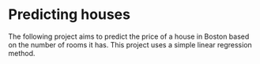  # Predicting houses 
 
The following project aims to predict the price of a house in Boston based on the number of rooms it has. This project uses a simple linear regression method.
